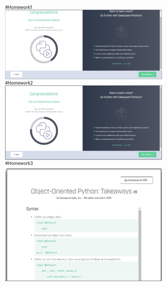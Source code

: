 #Homework1  
![](https://github.com/ophwsjtu18/ohw19f/blob/master/student/cs/hw1.jpg)
#Homework2  
![](https://github.com/ophwsjtu18/ohw19f/blob/master/student/cs/hw2.jpg)
#Homework3  
![](https://github.com/ophwsjtu18/ohw19f/blob/master/student/cs/hw3.jpg)
